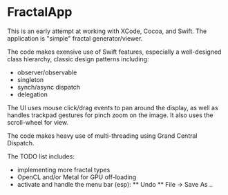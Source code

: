 # FractalApp
This is an early attempt at working with XCode, Cocoa, and Swift.  The application is "simple" fractal generator/viewer.  

The code makes exensive use of Swift features, especially a well-designed class hierarchy, classic design patterns including:
* observer/observable
* singleton
* synch/async dispatch
* delegation

The UI uses mouse click/drag events to pan around the display, as well as handles trackpad gestures for pinch zoom on the image.  It also uses the scroll-wheel for view.

The code makes heavy use of multi-threading using Grand Central Dispatch.  

The TODO list includes:
* implementing more fractal types
* OpenCL and/or Metal for GPU off-loading
* activate and handle the menu bar (esp):
** Undo
** File -> Save As ..
